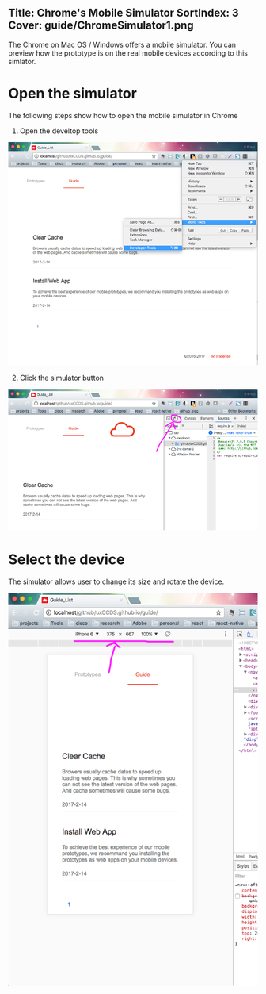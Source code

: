 Title: Chrome's Mobile Simulator
SortIndex: 3
Cover: guide/ChromeSimulator1.png
---

The Chrome on Mac OS / Windows offers a mobile simulator. You can preview how the prototype is on the real mobile devices according to this simlator. 

# Open the simulator

The following steps show how to open the mobile simulator in Chrome

1) Open the develtop tools

![Open the develtop tools](../../../img_data/guide/ChromeSimulator1.png)

2) Click the simulator button

![Click the simulator button](../../../img_data/guide/ChromeSimulator2.png)

# Select the device

The simulator allows user to change its size and rotate the device.

![Click the simulator button](../../../img_data/guide/ChromeSimulator3.png)

